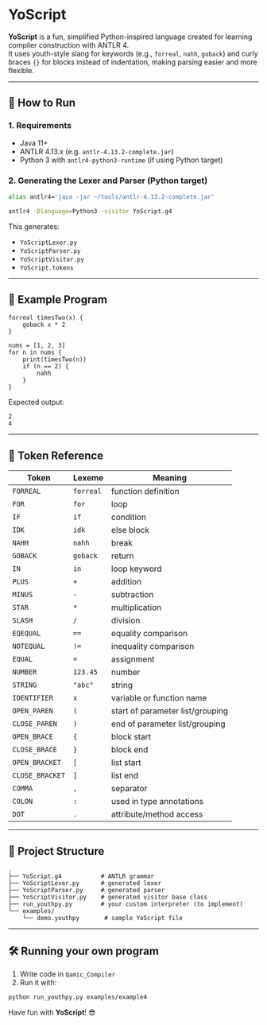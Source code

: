 # YoScript

**YoScript** is a fun, simplified Python-inspired language created for learning compiler construction with ANTLR 4.  
It uses youth-style slang for keywords (e.g., `forreal`, `nahh`, `goback`) and curly braces `{}` for blocks instead of indentation, making parsing easier and more flexible.

---

## 🚀 How to Run

### 1. Requirements
- Java 11+
- ANTLR 4.13.x (e.g. `antlr-4.13.2-complete.jar`)
- Python 3 with `antlr4-python3-runtime` (if using Python target)

### 2. Generating the Lexer and Parser (Python target)
```bash
alias antlr4='java -jar ~/tools/antlr-4.13.2-complete.jar'

antlr4 -Dlanguage=Python3 -visitor YoScript.g4
```

This generates:
- `YoScriptLexer.py`
- `YoScriptParser.py`
- `YoScriptVisitor.py`
- `YoScript.tokens`

---

## 🧪 Example Program

```youthpy
forreal timesTwo(x) {
    goback x * 2
}

nums = [1, 2, 3]
for n in nums {
    print(timesTwo(n))
    if (n == 2) {
        nahh
    }
}
```

Expected output:
```
2
4
```

---

## 📜 Token Reference

| Token        | Lexeme     | Meaning                 |
|--------------|------------|--------------------------|
| `FORREAL`    | `forreal`  | function definition      |
| `FOR`        | `for`      | loop                     |
| `IF`         | `if`       | condition                |
| `IDK`        | `idk`      | else block               |
| `NAHH`       | `nahh`     | break                    |
| `GOBACK`     | `goback`   | return                   |
| `IN`         | `in`       | loop keyword             |
| `PLUS`       | `+`        | addition                 |
| `MINUS`      | `-`        | subtraction              |
| `STAR`       | `*`        | multiplication           |
| `SLASH`      | `/`        | division                 |
| `EQEQUAL`    | `==`       | equality comparison      |
| `NOTEQUAL`   | `!=`       | inequality comparison    |
| `EQUAL`      | `=`        | assignment               |
| `NUMBER`     | `123.45`   | number                   |
| `STRING`     | `"abc"`    | string                   |
| `IDENTIFIER`  | `x`        | variable or function name        |
| `OPEN_PAREN`  | `(`        | start of parameter list/grouping |
| `CLOSE_PAREN` | `)`        | end of parameter list/grouping   |
| `OPEN_BRACE`  | `{`        | block start                      |
| `CLOSE_BRACE` | `}`        | block end                        |
| `OPEN_BRACKET`| `[`        | list start                       |
| `CLOSE_BRACKET`| `]`       | list end                         |
| `COMMA`       | `,`        | separator                        |
| `COLON`       | `:`        | used in type annotations         |
| `DOT`         | `.`        | attribute/method access          |

---

## 📁 Project Structure

```
.
├── YoScript.g4           # ANTLR grammar
├── YoScriptLexer.py      # generated lexer
├── YoScriptParser.py     # generated parser
├── YoScriptVisitor.py    # generated visitor base class
├── run_youthpy.py        # your custom interpreter (to implement)
└── examples/
    └── demo.youthpy       # sample YoScript file
```

---

## 🛠️ Running your own program

1. Write code in `Qamic_Compiler`
2. Run it with:
```bash
python run_youthpy.py examples/example4
```

Have fun with **YoScript**! 😎